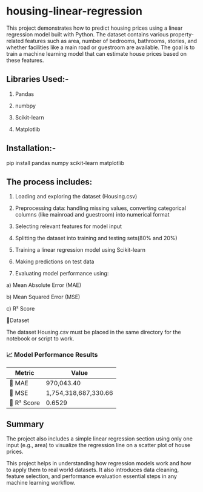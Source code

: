 # housing-linear-regression
This project demonstrates how to predict housing prices using a linear regression model built with Python. The dataset contains various property-related features such as area, number of bedrooms, bathrooms, stories, and whether facilities like a main road or guestroom are available.
The goal is to train a machine learning model that can estimate house prices based on these features.

Libraries Used:-
---------------

1.  Pandas

2.  numbpy

3.  Scikit-learn

4.  Matplotlib

Installation:-
------------

pip install pandas numpy scikit-learn matplotlib

The process includes:
------------------------------

1. Loading and exploring the dataset (Housing.csv)

2. Preprocessing data: handling missing values, converting categorical columns (like mainroad and guestroom) into numerical format

3. Selecting relevant features for model input

4. Splitting the dataset into training and testing sets(80% and 20%)

5. Training a linear regression model using Scikit-learn

6. Making predictions on test data

7. Evaluating model performance using:

  a) Mean Absolute Error (MAE)

  b) Mean Squared Error (MSE)

  c) R² Score

📁Dataset

The dataset Housing.csv must be placed in the same directory for the notebook or script to work.

### 📈 Model Performance Results

| Metric        | Value                  |
|---------------|------------------------|
| 🔹 MAE         | 970,043.40             |
| 🔹 MSE         | 1,754,318,687,330.66   |
| 🔹 R² Score    | 0.6529                 |

Summary
---------------
The project also includes a simple linear regression section using only one input (e.g., area) to visualize the regression line on a scatter plot of house prices.

This project helps in understanding how regression models work and how to apply them to real world datasets. It also introduces data cleaning, feature selection, and performance evaluation essential steps in any machine learning workflow.

